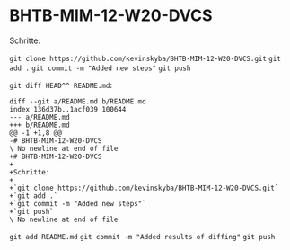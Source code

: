# BHTB-MIM-12-W20-DVCS

Schritte:

`git clone https://github.com/kevinskyba/BHTB-MIM-12-W20-DVCS.git`
`git add .`
`git commit -m "Added new steps"`
`git push`

`git diff HEAD^^ README.md`:
```
diff --git a/README.md b/README.md
index 136d37b..1acf039 100644
--- a/README.md
+++ b/README.md
@@ -1 +1,8 @@
-# BHTB-MIM-12-W20-DVCS
\ No newline at end of file
+# BHTB-MIM-12-W20-DVCS
+
+Schritte:
+
+`git clone https://github.com/kevinskyba/BHTB-MIM-12-W20-DVCS.git`
+`git add .`
+`git commit -m "Added new steps"`
+`git push`
\ No newline at end of file
```
`git add README.md`
`git commit -m "Added results of diffing"`
`git push`